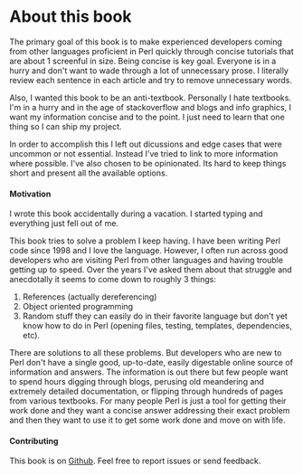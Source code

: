 # About this book

The primary goal of this book is to make experienced developers coming from
other languages proficient in Perl quickly through concise tutorials that are
about 1 screenful in size.  Being concise is key goal.  Everyone is in a hurry
and don't want to wade through a lot of unnecessary prose.  I literally review
each sentence in each article and try to remove unnecessary words.

Also, I wanted this book to be an anti-textbook.  Personally I hate textbooks.
I'm in a hurry and in the age of stackoverflow and blogs and info graphics, I
want my information concise and to the point.  I just need to learn that one
thing so I can ship my project.

In order to accomplish this I left out dicussions and edge cases that were
uncommon or not essential.  Instead I've tried to link to more information
where possible. I've also chosen to be opinionated.  Its hard to keep
things short and present all the available options.

#### Motivation

I wrote this book accidentally during a vacation.  I started typing and
everything just fell out of me.  

This book tries to solve a problem I keep having.  I have been writing Perl
code since 1998 and I love the language.  However, I often run across good
developers who are visiting Perl from other languages and having trouble
getting up to speed.  Over the years I've asked them about that struggle and
anecdotally it seems to come down to roughly 3 things:

1. References (actually dereferencing)
2. Object oriented programming
3. Random stuff they can easily do in their favorite language but don't
yet know how to do in Perl (opening files, testing, templates, dependencies,
etc).

There are solutions to all these problems.  But developers who
are new to Perl don't have a single good, up-to-date, easily digestable online
source of information and answers.  The information is out there but few people
want to spend hours digging through blogs, perusing old meandering and
extremely detailed documentation, or flipping through hundreds of pages from
various textbooks.  For many people Perl is just a tool for getting their work
done and they want a concise answer addressing their exact problem and then
they want to use it to get some work done and move on with life.

#### Contributing

This book is on [Github](https://github.com/kablamo/mvp.kablamo.org).  Feel
free to report issues or send feedback.
